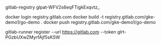 
gitlab-registry
glpat-WFV2s6eqFTigkExqvtz_


docker login registry.gitlab.com
docker build -t registry.gitlab.com/gke-demo1/go-demo .
docker push registry.gitlab.com/gke-demo1/go-demo



gitlab-runner register  --url https://gitlab.com  --token glrt-PGzbUXwZMyrfAjf5sKSW